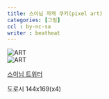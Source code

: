 ```yaml
---
title: 스이님 자캐 쿠키(pixel art)
categories: [그림]
ccl : by-nc-sa
writer : beatheat
---
```


![ART](https://cdn.discordapp.com/attachments/987651683687481394/1100078971070193714/suitherock_-_ANI.gif)   
![ART](https://cdn.discordapp.com/attachments/987651683687481394/1100078997855023256/cookietherock-only-charac.png)

[스이님 트위터](https://twitter.com/cheap_0410)

도로시 144x169(x4)